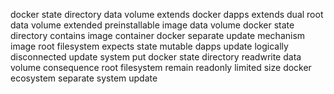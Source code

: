docker state directory data volume extends docker dapps extends dual root data volume extended preinstallable image data volume docker state directory contains image container docker separate update mechanism image root filesystem expects state mutable dapps update logically disconnected update system put docker state directory readwrite data volume consequence root filesystem remain readonly limited size docker ecosystem separate system update